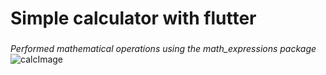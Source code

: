 # Simple calculator with flutter
###

 
*Performed mathematical operations using the math_expressions package*
![calcImage](https://user-images.githubusercontent.com/86023697/214444963-e1656d17-0781-4598-8e43-ffc4dfeb477b.png)



